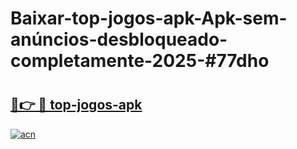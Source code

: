# Baixar-top-jogos-apk-Apk-sem-anúncios-desbloqueado-completamente-2025-#77dho

# <h2><a href="https://ainizakaria.my?title=top-jogos-apk&ref=24M">🔗👉 🔴 top-jogos-apk</a></h2>

[![acn](https://github.com/user-attachments/assets/0f9c940e-d8b0-45ae-aac7-cd30a18b3e1c)](https://ainizakaria.my?title=top-jogos-apk&ref=24M)

